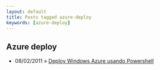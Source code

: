 ```yaml
---
layout: default
title: Posts tagged azure-deploy
keywords: [azure-deploy]
---
```

<h2 class="category">Azure deploy</h2>
<ul class="posts">
<li>
<p>
<span class="date">08/02/2011</span> &raquo; 
<a href="/blog/deploy-windows-azure-usando-powershell">Deploy Windows Azure usando Powershell</a>
</p>
</li> 
</ul>
